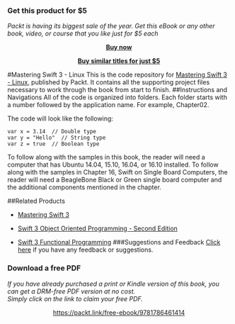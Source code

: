 
### Get this product for $5

<i>Packt is having its biggest sale of the year. Get this eBook or any other book, video, or course that you like just for $5 each</i>


<b><p align='center'>[Buy now](https://packt.link/9781786461414)</p></b>


<b><p align='center'>[Buy similar titles for just $5](https://subscription.packtpub.com/search)</p></b>


#Mastering Swift 3 - Linux
This is the code repository for [Mastering Swift 3 - Linux](https://www.packtpub.com/application-development/mastering-swift-3-linux?utm_source=github&utm_medium=repository&utm_campaign=9781786461414), published by Packt. It contains all the supporting project files necessary to work through the book from start to finish.
##Instructions and Navigations
All of the code is organized into folders. Each folder starts with a number followed by the application name. For example, Chapter02.



The code will look like the following:
```
var x = 3.14  // Double type
var y = "Hello"  // String type
var z = true  // Boolean type
```

To follow along with the samples in this book, the reader will need a computer that has Ubuntu 14.04, 15.10, 16.04, or 16.10 installed. To follow along with the samples in Chapter 16, Swift on Single Board Computers, the reader will need a BeagleBone Black or Green single board computer and the additional components mentioned in the chapter.

##Related Products
* [Mastering Swift 3](https://www.packtpub.com/application-development/mastering-swift-3?utm_source=github&utm_medium=repository&utm_campaign=9781786466129)

* [Swift 3 Object Oriented Programming - Second Edition](https://www.packtpub.com/application-development/swift-3-object-oriented-programming-second-edition?utm_source=github&utm_medium=repository&utm_campaign=9781787120396)

* [Swift 3 Functional Programming](https://www.packtpub.com/application-development/swift-3-functional-programming?utm_source=github&utm_medium=repository&utm_campaign=9781785883880)
###Suggestions and Feedback
[Click here](https://docs.google.com/forms/d/e/1FAIpQLSe5qwunkGf6PUvzPirPDtuy1Du5Rlzew23UBp2S-P3wB-GcwQ/viewform) if you have any feedback or suggestions.
### Download a free PDF

 <i>If you have already purchased a print or Kindle version of this book, you can get a DRM-free PDF version at no cost.<br>Simply click on the link to claim your free PDF.</i>
<p align="center"> <a href="https://packt.link/free-ebook/9781786461414">https://packt.link/free-ebook/9781786461414 </a> </p>